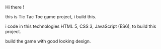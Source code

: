 Hi there !

this is Tic Tac Toe game project, i build this.

i code in this technologies HTML 5,  CSS 3,  JavaScript (ES6), to build this project.

build the game with good looking design.
